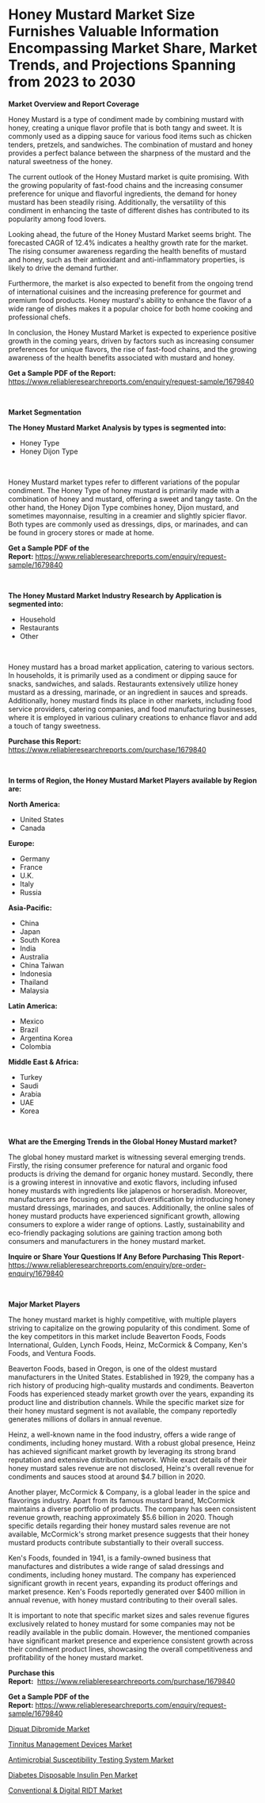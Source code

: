<p><h1>Honey Mustard Market Size Furnishes Valuable Information Encompassing Market Share, Market Trends, and Projections Spanning from 2023 to 2030</h1></p><p><strong>Market Overview and Report Coverage</strong></p>
<p><p>Honey Mustard is a type of condiment made by combining mustard with honey, creating a unique flavor profile that is both tangy and sweet. It is commonly used as a dipping sauce for various food items such as chicken tenders, pretzels, and sandwiches. The combination of mustard and honey provides a perfect balance between the sharpness of the mustard and the natural sweetness of the honey.</p><p>The current outlook of the Honey Mustard market is quite promising. With the growing popularity of fast-food chains and the increasing consumer preference for unique and flavorful ingredients, the demand for honey mustard has been steadily rising. Additionally, the versatility of this condiment in enhancing the taste of different dishes has contributed to its popularity among food lovers.</p><p>Looking ahead, the future of the Honey Mustard Market seems bright. The forecasted CAGR of 12.4% indicates a healthy growth rate for the market. The rising consumer awareness regarding the health benefits of mustard and honey, such as their antioxidant and anti-inflammatory properties, is likely to drive the demand further.</p><p>Furthermore, the market is also expected to benefit from the ongoing trend of international cuisines and the increasing preference for gourmet and premium food products. Honey mustard's ability to enhance the flavor of a wide range of dishes makes it a popular choice for both home cooking and professional chefs.</p><p>In conclusion, the Honey Mustard Market is expected to experience positive growth in the coming years, driven by factors such as increasing consumer preferences for unique flavors, the rise of fast-food chains, and the growing awareness of the health benefits associated with mustard and honey.</p></p>
<p><strong>Get a Sample PDF of the Report:</strong> <a href="https://www.reliableresearchreports.com/enquiry/request-sample/1679840">https://www.reliableresearchreports.com/enquiry/request-sample/1679840</a></p>
<p>&nbsp;</p>
<p><strong>Market Segmentation</strong></p>
<p><strong>The Honey Mustard Market Analysis by types is segmented into:</strong></p>
<p><ul><li>Honey Type</li><li>Honey Dijon Type</li></ul></p>
<p>&nbsp;</p>
<p><p>Honey Mustard market types refer to different variations of the popular condiment. The Honey Type of honey mustard is primarily made with a combination of honey and mustard, offering a sweet and tangy taste. On the other hand, the Honey Dijon Type combines honey, Dijon mustard, and sometimes mayonnaise, resulting in a creamier and slightly spicier flavor. Both types are commonly used as dressings, dips, or marinades, and can be found in grocery stores or made at home.</p></p>
<p><strong>Get a Sample PDF of the Report:</strong>&nbsp;<a href="https://www.reliableresearchreports.com/enquiry/request-sample/1679840">https://www.reliableresearchreports.com/enquiry/request-sample/1679840</a></p>
<p>&nbsp;</p>
<p><strong>The Honey Mustard Market Industry Research by Application is segmented into:</strong></p>
<p><ul><li>Household</li><li>Restaurants</li><li>Other</li></ul></p>
<p>&nbsp;</p>
<p><p>Honey mustard has a broad market application, catering to various sectors. In households, it is primarily used as a condiment or dipping sauce for snacks, sandwiches, and salads. Restaurants extensively utilize honey mustard as a dressing, marinade, or an ingredient in sauces and spreads. Additionally, honey mustard finds its place in other markets, including food service providers, catering companies, and food manufacturing businesses, where it is employed in various culinary creations to enhance flavor and add a touch of tangy sweetness.</p></p>
<p><strong>Purchase this Report:</strong>&nbsp; <a href="https://www.reliableresearchreports.com/purchase/1679840">https://www.reliableresearchreports.com/purchase/1679840</a></p>
<p>&nbsp;</p>
<p><strong>In terms of Region, the Honey Mustard Market Players available by Region are:</strong></p>
<p>
    <p> <strong> North America: </strong>
        <ul>
            <li>United States</li>
            <li>Canada</li>
        </ul>
        </p> 
    <p> <strong> Europe: </strong>
        <ul>
            <li>Germany</li>
            <li>France</li>
            <li>U.K.</li>
            <li>Italy</li>
            <li>Russia</li>
        </ul>
        </p> 
    <p> <strong> Asia-Pacific: </strong>
        <ul>
            <li>China</li>
            <li>Japan</li>
            <li>South Korea</li>
            <li>India</li>
            <li>Australia</li>
            <li>China Taiwan</li>
            <li>Indonesia</li>
            <li>Thailand</li>
            <li>Malaysia</li>
        </ul>
        </p> 
    <p> <strong> Latin America: </strong>
        <ul>
            <li>Mexico</li>
            <li>Brazil</li>
            <li>Argentina Korea</li>
            <li>Colombia</li>
        </ul>
        </p> 
    <p> <strong> Middle East & Africa: </strong>
        <ul>
            <li>Turkey</li>
            <li>Saudi</li>
            <li>Arabia</li>
            <li>UAE</li>
            <li>Korea</li>
        </ul>
    </p>
    </p>
<p>&nbsp;</p>
<p><strong>What are the Emerging Trends in the Global Honey Mustard market?</strong></p>
<p><p>The global honey mustard market is witnessing several emerging trends. Firstly, the rising consumer preference for natural and organic food products is driving the demand for organic honey mustard. Secondly, there is a growing interest in innovative and exotic flavors, including infused honey mustards with ingredients like jalapenos or horseradish. Moreover, manufacturers are focusing on product diversification by introducing honey mustard dressings, marinades, and sauces. Additionally, the online sales of honey mustard products have experienced significant growth, allowing consumers to explore a wider range of options. Lastly, sustainability and eco-friendly packaging solutions are gaining traction among both consumers and manufacturers in the honey mustard market.</p></p>
<p><strong>Inquire or Share Your Questions If Any Before Purchasing This Report</strong>- <a href="https://www.reliableresearchreports.com/enquiry/pre-order-enquiry/1679840">https://www.reliableresearchreports.com/enquiry/pre-order-enquiry/1679840</a></p>
<p>&nbsp;</p>
<p><strong>Major Market Players</strong></p>
<p><p>The honey mustard market is highly competitive, with multiple players striving to capitalize on the growing popularity of this condiment. Some of the key competitors in this market include Beaverton Foods, Foods International, Gulden, Lynch Foods, Heinz, McCormick & Company, Ken's Foods, and Ventura Foods.</p><p>Beaverton Foods, based in Oregon, is one of the oldest mustard manufacturers in the United States. Established in 1929, the company has a rich history of producing high-quality mustards and condiments. Beaverton Foods has experienced steady market growth over the years, expanding its product line and distribution channels. While the specific market size for their honey mustard segment is not available, the company reportedly generates millions of dollars in annual revenue.</p><p>Heinz, a well-known name in the food industry, offers a wide range of condiments, including honey mustard. With a robust global presence, Heinz has achieved significant market growth by leveraging its strong brand reputation and extensive distribution network. While exact details of their honey mustard sales revenue are not disclosed, Heinz's overall revenue for condiments and sauces stood at around $4.7 billion in 2020.</p><p>Another player, McCormick & Company, is a global leader in the spice and flavorings industry. Apart from its famous mustard brand, McCormick maintains a diverse portfolio of products. The company has seen consistent revenue growth, reaching approximately $5.6 billion in 2020. Though specific details regarding their honey mustard sales revenue are not available, McCormick's strong market presence suggests that their honey mustard products contribute substantially to their overall success.</p><p>Ken's Foods, founded in 1941, is a family-owned business that manufactures and distributes a wide range of salad dressings and condiments, including honey mustard. The company has experienced significant growth in recent years, expanding its product offerings and market presence. Ken's Foods reportedly generated over $400 million in annual revenue, with honey mustard contributing to their overall sales.</p><p>It is important to note that specific market sizes and sales revenue figures exclusively related to honey mustard for some companies may not be readily available in the public domain. However, the mentioned companies have significant market presence and experience consistent growth across their condiment product lines, showcasing the overall competitiveness and profitability of the honey mustard market.</p></p>
<p><strong>Purchase this Report:</strong>&nbsp;&nbsp;<a href="https://www.reliableresearchreports.com/purchase/1679840">https://www.reliableresearchreports.com/purchase/1679840</a></p>
<p></p>
<p><strong>Get a Sample PDF of the Report:</strong>&nbsp;<a href="https://www.reliableresearchreports.com/enquiry/request-sample/1679840">https://www.reliableresearchreports.com/enquiry/request-sample/1679840</a></p>
<p><p><a href="https://issuu.com/reportprime-2/docs/diquat-dibromide-market-size-2030.pptx?fr=xKAE9_zU1NQ">Diquat Dibromide Market</a></p><p><a href="https://www.linkedin.com/pulse/tinnitus-management-devices-market-size-2023-2030-global-ddwlc/">Tinnitus Management Devices Market</a></p><p><a href="https://www.linkedin.com/pulse/antimicrobial-susceptibility-testing-system-market-research-s0pnc/">Antimicrobial Susceptibility Testing System Market</a></p><p><a href="https://github.com/FassouRP/Market-Research-Report-List-1/blob/main/diabetes-disposable-insulin-pen-market.md">Diabetes Disposable Insulin Pen Market</a></p><p><a href="https://github.com/ashepherd82/Market-Research-Report-List-1/blob/main/conventional-digital-ridt-market.md">Conventional & Digital RIDT Market</a></p></p>